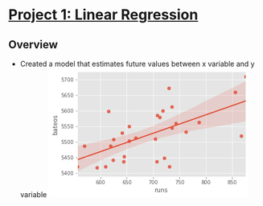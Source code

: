 # [Project 1: Linear Regression](https://miguelbarr11.github.io/Data-Science-Portfolio/)

## Overview
* Created a model that estimates future values between x variable and y variable 
![alt text](https://github.com/miguelbarr11/Data-Science-Portfolio/blob/main/Images/REGRESION.png)
